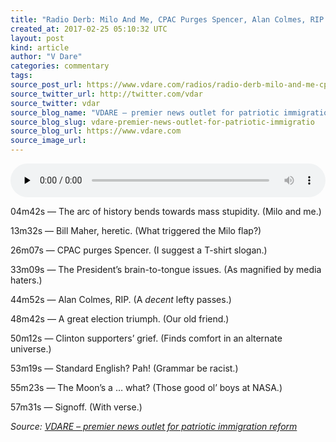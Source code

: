 ```yaml
---
title: "Radio Derb: Milo And Me, CPAC Purges Spencer, Alan Colmes, RIP., Etc."
created_at: 2017-02-25 05:10:32 UTC
layout: post
kind: article
author: "V Dare"
categories: commentary
tags: 
source_post_url: https://www.vdare.com/radios/radio-derb-milo-and-me-cpac-purges-spencer-alan-colmes-rip-etc
source_twitter_url: http://twitter.com/vdar
source_twitter: vdar
source_blog_name: "VDARE – premier news outlet for patriotic immigration reform"
source_blog_slug: vdare-premier-news-outlet-for-patriotic-immigratio
source_blog_url: https://www.vdare.com
source_image_url: 
---
```

<div class="pf-content"><!--[if lt IE 9]><script>document.createElement('audio');</script><![endif]-->
<audio class="wp-audio-shortcode" id="audio-107961-1" preload="none" style="width: 100%;" controls="controls"><source type="audio/mpeg" src="https://s3-us-west-2.amazonaws.com/vdare-live/wp-content/uploads/2017/02/24234911/2017-02-24.mp3?_=1" /><a href="https://s3-us-west-2.amazonaws.com/vdare-live/wp-content/uploads/2017/02/24234911/2017-02-24.mp3">https://s3-us-west-2.amazonaws.com/vdare-live/wp-content/uploads/2017/02/24234911/2017-02-24.mp3</a></audio>
<p>04m42s — The arc of history bends towards mass stupidity. (Milo and me.)</p>
<p>13m32s — Bill Maher, heretic. (What triggered the Milo flap?)</p>
<p>26m07s — CPAC purges Spencer. (I suggest a T-shirt slogan.)</p>
<p>33m09s — The President&#8217;s brain-to-tongue issues. (As magnified by media haters.)</p><!-- TAG START { player: "7518-804336-VDare - Outstream - Rev", owner: "ONE Video by AOL", for: "ONE Video by AOL" - BEINJS } --><div id="57966237cc52c74a5e1363c4" class="vdb_player vdb_57966237cc52c74a5e1363c456bcd17ce4b018167fea5539">    <script type="text/javascript" src="//delivery.vidible.tv/jsonp/pid=57966237cc52c74a5e1363c4/56bcd17ce4b018167fea5539_bein.js"></script></div><!-- TAG END { date: 07/25/16 } -->
<p>44m52s — Alan Colmes, RIP. (A <em>decent</em> lefty passes.)</p>
<p>48m42s — A great election triumph. (Our old friend.)</p>
<p>50m12s — Clinton supporters&#8217; grief. (Finds comfort in an alternate universe.)</p>
<p>53m19s — Standard English? Pah! (Grammar be racist.)</p>
<p>55m23s — The Moon&#8217;s a … what? (Those good ol&#8217; boys at NASA.)</p>
<p>57m31s — Signoff. (With verse.)</p>
</div><div class="">
    <i>Source: <a href="https://www.vdare.com">VDARE – premier news outlet for patriotic immigration reform</a></i>
</div>
